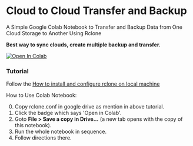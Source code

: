 # Cloud to Cloud Transfer and Backup
A Simple Google Colab Notebook to Transfer and Backup Data from One Cloud Storage to Another Using Rclone

**Best way to sync clouds, create multiple backup and transfer.**

[![Open In Colab](https://colab.research.google.com/assets/colab-badge.svg)](https://colab.research.google.com/github/0m3rta13/c2c-transfer/blob/master/C2C_Transfer.ipynb)

### Tutorial

Follow the [How to install and configure rclone on local machine](/Tutorial.md)

How to Use Colab Notebook:

0. Copy rclone.conf in google drive as mention in above tutorial.
1. Click the badge which says 'Open in Colab'.
2. Goto **File > Save a copy in Drive...** (a new tab opens with the copy of this notebook).
3. Run the whole notebook in sequence.
4. Follow directions there.
